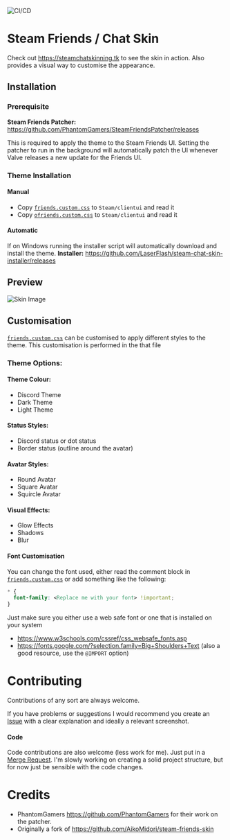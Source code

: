 ![CI/CD](https://github.com/LaserFlash/steam-chat-skin/workflows/CI/badge.svg)

# Steam Friends / Chat Skin

Check out <https://steamchatskinning.tk> to see the skin in action.
Also provides a visual way to customise the appearance.

## Installation

### Prerequisite

**Steam Friends Patcher:** <https://github.com/PhantomGamers/SteamFriendsPatcher/releases>

This is required to apply the theme to the Steam Friends UI. Setting the patcher to run in the background will automatically patch the UI whenever Valve releases a new update for the Friends UI.

### Theme Installation

#### Manual

- Copy [`friends.custom.css`](https://raw.githubusercontent.com/LaserFlash/steam-chat-skin/master/friends.custom.css) to `Steam/clientui` and read it
- Copy [`ofriends.custom.css`](https://raw.githubusercontent.com/LaserFlash/steam-chat-skin/master/0friends.custom.css) to `Steam/clientui` and read it

#### Automatic

If on Windows running the installer script will automatically download and install the theme.
**Installer:** <https://github.com/LaserFlash/steam-chat-skin-installer/releases>

## Preview

![Skin Image](https://laserflash.tk/assets/images/steam-chat-full.png)

## Customisation

[`friends.custom.css`](https://raw.githubusercontent.com/LaserFlash/steam-chat-skin/master/friends.custom.css) can be customised to apply different styles to the theme. This customisation is performed in the that file

### Theme Options:

#### Theme Colour:

- Discord Theme
- Dark Theme
- Light Theme

#### Status Styles:

- Discord status or dot status
- Border status (outline around the avatar)

#### Avatar Styles:

- Round Avatar
- Square Avatar
- Squircle Avatar

#### Visual Effects:

- Glow Effects
- Shadows
- Blur

#### Font Customisation

You can change the font used, either read the comment block in [`friends.custom.css`](https://raw.githubusercontent.com/LaserFlash/steam-chat-skin/master/friends.custom.css) or add something like the following:

```css
* {
  font-family: <Replace me with your font> !important;
}
```

Just make sure you either use a web safe font or one that is installed on your system

- https://www.w3schools.com/cssref/css_websafe_fonts.asp
- https://fonts.google.com/?selection.family=Big+Shoulders+Text (also a good resource, use the `@IMPORT` option)

# Contributing

Contributions of any sort are always welcome.

If you have problems or suggestions I would recommend you create an [Issue](https://github.com/LaserFlash/steam-chat-skin/issues) with a clear explanation and ideally a relevant screenshot.

#### Code

Code contributions are also welcome (less work for me). Just put in a [Merge Request](https://github.com/LaserFlash/steam-chat-skin/pulls). I'm slowly working on creating a solid project structure, but for now just be sensible with the code changes.

# Credits

- PhantomGamers <https://github.com/PhantomGamers> for their work on the patcher.
- Originally a fork of <https://github.com/AikoMidori/steam-friends-skin>
